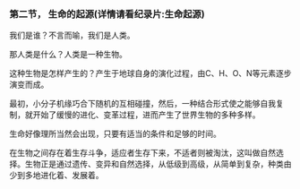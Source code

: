 ### 第二节， 生命的起源(详情请看纪录片:生命起源)

我们是谁？不言而喻，我们是人类。

那人类是什么？人类是一种生物。

这种生物是怎样产生的？产生于地球自身的演化过程，由C、H、O、N等元素逐步演变而成。

最初，小分子机缘巧合下随机的互相碰撞，然后，一种结合形式使之能够自我复制，就开始了缓慢的进化、变革过程，进而产生了世界生物的多种多样。

生命好像理所当然会出现，只要有适当的条件和足够的时间。

在生物之间存在着生存斗争，适应者生存下来，不适者则被淘汰，这叫做自然选择。生物正是通过遗传、变异和自然选择，从低级到高级，从简单到复杂，种类由少到多地进化着、发展着。
